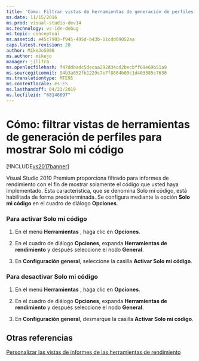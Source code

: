 ```yaml
---
title: 'Cómo: Filtrar vistas de herramientas de generación de perfiles para mostrar Solo mi código | Microsoft Docs'
ms.date: 11/15/2016
ms.prod: visual-studio-dev14
ms.technology: vs-ide-debug
ms.topic: conceptual
ms.assetid: e45c7903-f945-495d-b43b-11cdd09052aa
caps.latest.revision: 20
author: MikeJo5000
ms.author: mikejo
manager: jillfra
ms.openlocfilehash: f47ddbadc5decaa292d34cd2becbff69e69b51a9
ms.sourcegitcommit: 94b3a052fb1229c7e7f8804b09c1d403385c7630
ms.translationtype: MTE95
ms.contentlocale: es-ES
ms.lasthandoff: 04/23/2019
ms.locfileid: "68146097"
---
```

# <a name="how-to-filter-profiling-tools-report-views-to-display-just-my-code"></a>Cómo: filtrar vistas de herramientas de generación de perfiles para mostrar Solo mi código
[!INCLUDE[vs2017banner](../includes/vs2017banner.md)]

Visual Studio 2010 Premium proporciona filtrado para informes de rendimiento con el fin de mostrar solamente el código que usted haya implementado. Esta característica, que se denomina Solo mi código, está habilitada de forma predeterminada. Se configura mediante la opción **Solo mi código** en el cuadro de diálogo **Opciones**.  
  
### <a name="to-enable-just-my-code"></a>Para activar Solo mi código  
  
1. En el menú **Herramientas** , haga clic en **Opciones**.  
  
2. En el cuadro de diálogo **Opciones**, expanda **Herramientas de rendimiento** y después seleccione el nodo **General**.  
  
3. En **Configuración general**, seleccione la casilla **Activar Solo mi código**.  
  
### <a name="to-disable-just-my-code"></a>Para desactivar Solo mi código  
  
1. En el menú **Herramientas** , haga clic en **Opciones**.  
  
2. En el cuadro de diálogo **Opciones**, expanda **Herramientas de rendimiento** y después seleccione el nodo **General**.  
  
3. En **Configuración general**, desmarque la casilla **Activar Solo mi código**.  
  
## <a name="see-also"></a>Otras referencias  
 [Personalizar las vistas de informes de las herramientas de rendimiento](../profiling/customizing-performance-tools-report-views.md)
